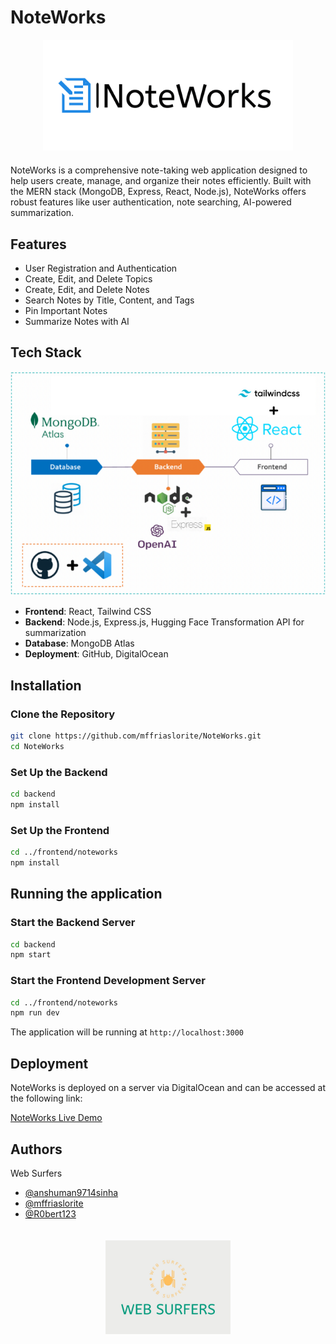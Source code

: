# NoteWorks

<div align="center" style="margin-bottom: 20px;">
  <img src="logo-color.png" alt="NoteWorks Logo" width="400"/>
</div>

NoteWorks is a comprehensive note-taking web application designed to help users create, manage, and organize their notes efficiently. Built with the MERN stack (MongoDB, Express, React, Node.js), NoteWorks offers robust features like user authentication, note searching, AI-powered summarization.

## Features

- User Registration and Authentication
- Create, Edit, and Delete Topics
- Create, Edit, and Delete Notes
- Search Notes by Title, Content, and Tags
- Pin Important Notes
- Summarize Notes with AI

## Tech Stack

![Tech Stack](techstack.png)

- **Frontend**: React, Tailwind CSS
- **Backend**: Node.js, Express.js, Hugging Face Transformation API for summarization
- **Database**: MongoDB Atlas
- **Deployment**: GitHub, DigitalOcean

## Installation

### Clone the Repository

```bash
git clone https://github.com/mffriaslorite/NoteWorks.git
cd NoteWorks
```


### Set Up the Backend

```bash
cd backend
npm install
```

### Set Up the Frontend

```bash
cd ../frontend/noteworks
npm install
```

## Running the application

### Start the Backend Server

```bash
cd backend
npm start
```

### Start the Frontend Development Server

```bash
cd ../frontend/noteworks
npm run dev
```

The application will be running at `http://localhost:3000`


## Deployment

NoteWorks is deployed on a server via DigitalOcean and can be accessed at the following link:

[NoteWorks Live Demo](http://188.166.164.18)


## Authors
Web Surfers
- [@anshuman9714sinha](https://github.com/anshuman9714sinha)
- [@mffriaslorite](https://github.com/mffriaslorite)
- [@R0bert123](https://github.com/R0bert123)

<div align="center">
  <img src="grouplogo.jpeg" alt="Logo" width="200" style="margin-top: 20px;"/>
</div>